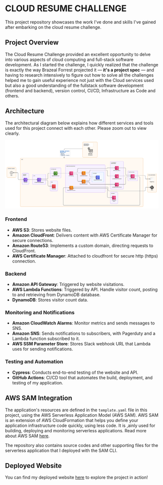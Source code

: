 # CLOUD RESUME CHALLENGE

This project repository showcases the work I've done and skills I've gained after embarking on the cloud resume challenge.

## Project Overview

The Cloud Resume Challenge provided an excellent opportunity to delve into various aspects of cloud computing and full-stack software development. As I started the challenge, I quickly realized that the challenge is exactly the way Brazeal Forrest projected it — **it's a project spec** — and having to research intensively to figure out how to solve all the challenges helped me to gain useful experience not just with the Cloud services used but also a good understanding of the fullstack software development (frontend and backend), version control, CI/CD, Infrastructure as Code and others.

## Architecture

The architectural diagram below explains how different services and tools used for this project connect with each other. Please zoom out to view clearly.

![cloud-resume-challenge-architecture](img/cloud-resume-challenge-architecture.png)

### Frontend

- **AWS S3**: Stores website files.
- **Amazon CloudFront**: Delivers content with AWS Certificate Manager for secure connections.
- **Amazon Route53**: Implements a custom domain, directing requests to CloudFront.
- **AWS Certificate Manager**: Attached to cloudfront for secure http (https) connection.

### Backend

- **Amazon API Gateway**: Triggered by website visitations.
- **AWS Lambda Functions**: Triggered by API. Handle visitor count, posting to and retrieving from DynamoDB database.
- **DynamoDB**: Stores visitor count data.

### Monitoring and Notifications

- **Amazon CloudWatch Alarms**: Monitor metrics and sends messages to SNS.
- **Amazon SNS**: Sends notifications to subscribers, with Pagerduty and a Lambda function subscribed to it.
- **AWS SSM Parameter Store**: Stores Slack webhook URL that Lambda uses for sending notifications.

### Testing and Automation

- **Cypress**: Conducts end-to-end testing of the website and API.
- **GitHub Actions**: CI/CD tool that automates the build, deployment, and testing of my application.

## AWS SAM Integration

The application's resources are defined in the `template.yaml` file in this project, using the AWS Serverless Application Model (AWS SAM). AWS SAM is an extension of AWS CloudFormation that helps you define your application infrastructure code quickly, using less code. It is ,ainly used for building, deploying and monitoring serverless applications. Read more about AWS SAM [here](https://docs.aws.amazon.com/serverless-application-model/latest/developerguide/what-is-sam.html).

The repository also contains source codes and other supporting files for the serverless application that I deployed with the SAM CLI.

## Deployed Website

You can find my deployed website [here](https://osu-resume.com.ng) to explore the project in action!
